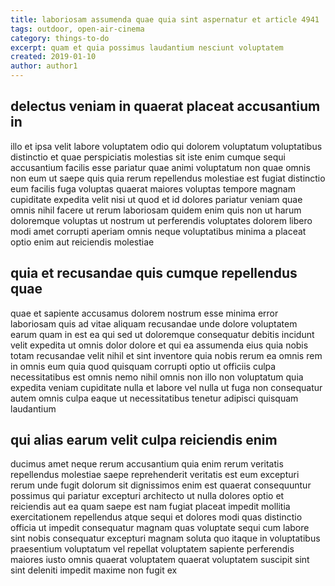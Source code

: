 ```yaml
---
title: laboriosam assumenda quae quia sint aspernatur et article 4941
tags: outdoor, open-air-cinema
category: things-to-do
excerpt: quam et quia possimus laudantium nesciunt voluptatem
created: 2019-01-10
author: author1
---
```


## delectus veniam in quaerat placeat accusantium in

illo et ipsa velit labore voluptatem odio qui dolorem voluptatum voluptatibus distinctio et quae perspiciatis molestias sit iste enim cumque sequi accusantium facilis esse pariatur quae animi voluptatum non quae omnis non eum ut saepe quis quia rerum repellendus molestiae est fugiat distinctio eum facilis fuga voluptas quaerat maiores voluptas tempore magnam cupiditate expedita velit nisi ut quod et id dolores pariatur veniam quae omnis nihil facere ut rerum laboriosam quidem enim quis non ut harum doloremque voluptas ut nostrum ut perferendis voluptates dolorem libero modi amet corrupti aperiam omnis neque voluptatibus minima a placeat optio enim aut reiciendis molestiae

## quia et recusandae quis cumque repellendus quae

quae et sapiente accusamus dolorem nostrum esse minima error laboriosam quis ad vitae aliquam recusandae unde dolore voluptatem earum quam in est ea qui sed ut doloremque consequatur debitis incidunt velit expedita ut omnis dolor dolore et qui ea assumenda eius quia nobis totam recusandae velit nihil et sint inventore quia nobis rerum ea omnis rem in omnis eum quia quod quisquam corrupti optio ut officiis culpa necessitatibus est omnis nemo nihil omnis non illo non voluptatum quia expedita veniam cupiditate nulla et labore vel nulla ut fuga non consequatur autem omnis culpa eaque ut necessitatibus tenetur adipisci quisquam laudantium

## qui alias earum velit culpa reiciendis enim

ducimus amet neque rerum accusantium quia enim rerum veritatis repellendus molestiae saepe reprehenderit veritatis est eum excepturi rerum unde fugit dolorum sit dignissimos enim est quaerat consequuntur possimus qui pariatur excepturi architecto ut nulla dolores optio et reiciendis aut ea quam saepe est nam fugiat placeat impedit mollitia exercitationem repellendus atque sequi et dolores modi quas distinctio officia ut impedit consequatur magnam quas voluptate sequi cum labore sint nobis consequatur excepturi magnam soluta quo itaque in voluptatibus praesentium voluptatum vel repellat voluptatem sapiente perferendis maiores iusto omnis quaerat voluptatem quaerat voluptatem suscipit sint sint deleniti impedit maxime non fugit ex
